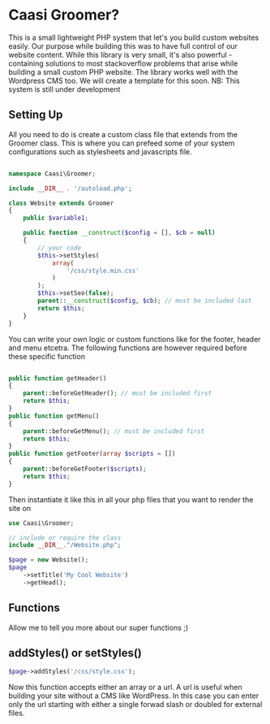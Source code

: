 # Caasi Groomer?

This is a small lightweight PHP system that let's you build custom websites easily. Our purpose while building this was to have full control of our website content. While this library is very small, it's also powerful - containing solutions to most stackoverflow problems that arise while building a small custom PHP website. The library works well with the Wordpress CMS too. We will create a template for this soon. NB: This system is still under development

## Setting Up

All you need to do is create a custom class file that extends from the Groomer class. This is where you can prefeed some of your system configurations such as stylesheets and javascripts file.

```php

namespace Caasi\Groomer;

include __DIR__ . '/autoload.php';

class Website extends Groomer
{
    public $variable1;

    public function __construct($config = [], $cb = null)
    {
        // your code
        $this->setStyles(
            array(
                '/css/style.min.css'
            )
        );
        $this->setSeo(false);
        parent::__construct($config, $cb); // must be included last
        return $this;
    }
}
```

You can write your own logic or custom functions like for the footer, header and menu etcetra.
The following functions are however required before these specific function

```php

public function getHeader()
{
    parent::beforeGetHeader(); // must be included first
    return $this;
}
public function getMenu()
{
    parent::beforeGetMenu(); // must be included first
    return $this;
}
public function getFooter(array $scripts = [])
{
    parent::beforeGetFooter($scripts);
    return $this;
}
```

Then instantiate it like this in all your php files that you want to render the site on

```php
use Caasi\Groomer;

// include or require the class
include __DIR__."/Website.php";

$page = new Website();
$page
    ->setTitle('My Cool Website')
    ->getHead();
```

## Functions

Allow me to tell you more about our super functions ;)


## addStyles() or  setStyles()

```php
$page->addStyles('/css/style.css');
```

Now this function accepts either an array or a url. A url is useful when building your site without a CMS like WordPress. In this case you can enter only the url starting with either a single forwad slash or doubled for external files.
